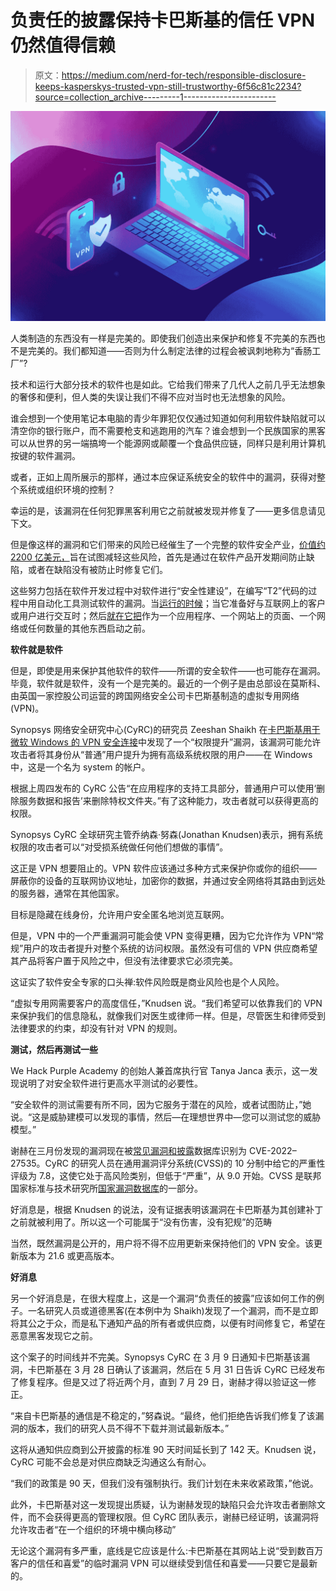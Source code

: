 # 负责任的披露保持卡巴斯基的信任 VPN 仍然值得信赖

> 原文：<https://medium.com/nerd-for-tech/responsible-disclosure-keeps-kasperskys-trusted-vpn-still-trustworthy-6f56c81c2234?source=collection_archive---------1----------------------->

![](img/e57f733bf2456d89444be72ddd85bf43.png)

人类制造的东西没有一样是完美的。即使我们创造出来保护和修复不完美的东西也不是完美的。我们都知道——否则为什么制定法律的过程会被讽刺地称为“香肠工厂”?

技术和运行大部分技术的软件也是如此。它给我们带来了几代人之前几乎无法想象的奢侈和便利，但人类的失误让我们不得不应对当时也无法想象的风险。

谁会想到一个使用笔记本电脑的青少年罪犯仅仅通过知道如何利用软件缺陷就可以清空你的银行账户，而不需要枪支和逃跑用的汽车？谁会想到一个民族国家的黑客可以从世界的另一端搞垮一个能源网或颠覆一个食品供应链，同样只是利用计算机按键的软件漏洞。

或者，正如上周所展示的那样，通过本应保证系统安全的软件中的漏洞，获得对整个系统或组织环境的控制？

幸运的是，该漏洞在任何犯罪黑客利用它之前就被发现并修复了——更多信息请见下文。

但是像这样的漏洞和它们带来的风险已经催生了一个完整的软件安全产业，[价值约 2200 亿美元，](https://www.marketsandmarkets.com/Market-Reports/cyber-security-market-505.html)旨在试图减轻这些风险，首先是通过在软件产品开发期间防止缺陷，或者在缺陷没有被防止时修复它们。

这些努力包括在软件开发过程中对软件进行“安全性建设”，在编写“T2”代码的过程中用自动化工具测试软件的漏洞。当[运行的时候](https://www.synopsys.com/software-integrity/application-security-testing-services/dynamic-analysis-dast.html?cmp=pr-sig&utm_medium=referral)；当它准备好与互联网上的客户或用户进行交互时；然后[就在它把](https://www.synopsys.com/software-integrity/application-security-testing-services/penetration-testing.html?cmp=pr-sig&utm_medium=referral)作为一个应用程序、一个网站上的页面、一个网络或任何数量的其他东西启动之前。

**软件就是软件**

但是，即使是用来保护其他软件的软件——所谓的安全软件——也可能存在漏洞。毕竟，软件就是软件，没有一个是完美的。最近的一个例子是由总部设在莫斯科、由英国一家控股公司运营的跨国网络安全公司卡巴斯基制造的虚拟专用网络(VPN)。

Synopsys 网络安全研究中心(CyRC)的研究员 Zeeshan Shaikh 在[卡巴斯基用于微软 Windows 的 VPN 安全连接](https://usa.kaspersky.com/vpn-secure-connection)中发现了一个“权限提升”漏洞，该漏洞可能允许攻击者将其身份从“普通”用户提升为拥有高级系统权限的用户——在 Windows 中，这是一个名为 system 的帐户。

根据上周四发布的 CyRC 公告“在应用程序的支持工具部分，普通用户可以使用‘删除服务数据和报告’来删除特权文件夹。”有了这种能力，攻击者就可以获得更高的权限。

Synopsys CyRC 全球研究主管乔纳森·努森(Jonathan Knudsen)表示，拥有系统权限的攻击者可以“对受损系统做任何他们想做的事情”。

这正是 VPN 想要阻止的。VPN 软件应该通过多种方式来保护你或你的组织——屏蔽你的设备的互联网协议地址，加密你的数据，并通过安全网络将其路由到远处的服务器，通常在其他国家。

目标是隐藏在线身份，允许用户安全匿名地浏览互联网。

但是，VPN 中的一个严重漏洞可能会使 VPN 变得更糟，因为它允许作为 VPN“常规”用户的攻击者提升对整个系统的访问权限。虽然没有可信的 VPN 供应商希望其产品将客户置于风险之中，但没有法律要求它必须完美。

这证实了软件安全专家的口头禅:软件风险既是商业风险也是个人风险。

“虚拟专用网需要客户的高度信任，”Knudsen 说。“我们希望可以依靠我们的 VPN 来保护我们的信息隐私，就像我们对医生或律师一样。但是，尽管医生和律师受到法律要求的约束，却没有针对 VPN 的规则。

**测试，然后再测试一些**

We Hack Purple Academy 的创始人兼首席执行官 Tanya Janca 表示，这一发现说明了对安全软件进行更高水平测试的必要性。

“安全软件的测试需要有所不同，因为它服务于潜在的风险，或者试图防止，”她说。“这是威胁建模可以发现的事情，然后—在理想世界中—您可以测试您的威胁模型。”

谢赫在三月份发现的漏洞现在被[常见漏洞和披露](https://cve.mitre.org/)数据库识别为 CVE-2022–27535。CyRC 的研究人员在通用漏洞评分系统(CVSS)的 10 分制中给它的严重性评级为 7.8，这使它处于高风险类别，但低于“严重”，从 9.0 开始。CVSS 是联邦国家标准与技术研究所[国家漏洞数据库](https://nvd.nist.gov/vuln-metrics/cvss)的一部分。

好消息是，根据 Knudsen 的说法，没有证据表明该漏洞在卡巴斯基为其创建补丁之前就被利用了。所以这一个可能属于“没有伤害，没有犯规”的范畴

当然，既然漏洞是公开的，用户将不得不应用更新来保持他们的 VPN 安全。该更新版本为 21.6 或更高版本。

**好消息**

另一个好消息是，在很大程度上，这是一个漏洞“负责任的披露”应该如何工作的例子。一名研究人员或道德黑客(在本例中为 Shaikh)发现了一个漏洞，而不是立即将其公之于众，而是私下通知产品的所有者或供应商，以便有时间修复它，希望在恶意黑客发现它之前。

这个案子的时间线并不完美。Synopsys CyRC 在 3 月 9 日通知卡巴斯基该漏洞，卡巴斯基在 3 月 28 日确认了该漏洞，然后在 5 月 31 日告诉 CyRC 已经发布了修复程序。但是又过了将近两个月，直到 7 月 29 日，谢赫才得以验证这一修正。

“来自卡巴斯基的通信是不稳定的，”努森说。“最终，他们拒绝告诉我们修复了该漏洞的版本，我们的研究人员不得不下载并测试最新版本。”

这将从通知供应商到公开披露的标准 90 天时间延长到了 142 天。Knudsen 说，CyRC 可能不会总是对供应商缺乏沟通这么有耐心。

“我们的政策是 90 天，但我们没有强制执行。我们计划在未来收紧政策，”他说。

此外，卡巴斯基对这一发现提出质疑，认为谢赫发现的缺陷只会允许攻击者删除文件，而不会获得更高的管理权限。但 CyRC 团队表示，谢赫已经证明，该漏洞将允许攻击者“在一个组织的环境中横向移动”

无论这个漏洞有多严重，底线是它应该是什么:卡巴斯基在其网站上说“受到数百万客户的信任和喜爱”的临时漏洞 VPN 可以继续受到信任和喜爱——只要它是最新的。